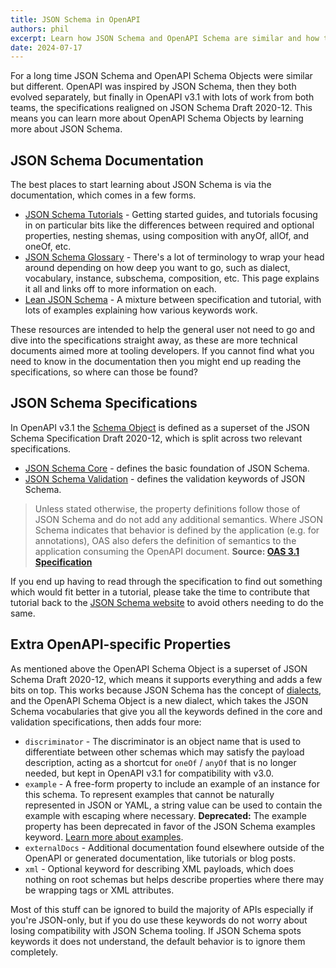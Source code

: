 ```yaml
---
title: JSON Schema in OpenAPI
authors: phil
excerpt: Learn how JSON Schema and OpenAPI Schema are similar and how they are different.
date: 2024-07-17
---
```


For a long time JSON Schema and OpenAPI Schema Objects were similar but different. OpenAPI was inspired by JSON Schema, then they both evolved separately, but finally in OpenAPI v3.1 with lots of work from both teams, the specifications realigned on JSON Schema Draft 2020-12. This means you can learn more about OpenAPI Schema Objects by learning more about JSON Schema.

## JSON Schema Documentation

The best places to start learning about JSON Schema is via the documentation, which comes in a few forms.

- [JSON Schema Tutorials](https://json-schema.org/learn/getting-started-step-by-step) - Getting started guides, and tutorials focusing in on particular bits like the differences between required and optional properties, nesting shemas, using composition with anyOf, allOf, and oneOf, etc. 
- [JSON Schema Glossary](https://json-schema.org/learn/glossary) - There's a lot of terminology to wrap your head around depending on how deep you want to go, such as dialect, vocabulary, instance, subschema, composition, etc. This page explains it all and links off to more information on each.
- [Lean JSON Schema](https://www.learnjsonschema.com/2020-12/) - A mixture between specification and tutorial, with lots of examples explaining how various keywords work.

These resources are intended to help the general user not need to go and dive into the specifications straight away, as these are more technical documents aimed more at tooling developers. If you cannot find what you need to know in the documentation then you might end up reading the specifications, so where can those be found?

## JSON Schema Specifications

In OpenAPI v3.1 the [Schema Object](https://spec.openapis.org/oas/v3.1.0#schema-object) is defined as a superset of the JSON Schema Specification Draft 2020-12, which is split across two relevant specifications.

- [JSON Schema Core](https://json-schema.org/draft/2020-12/json-schema-core) - defines the basic foundation of JSON Schema.
- [JSON Schema Validation](https://json-schema.org/draft/2020-12/json-schema-validation) - defines the validation keywords of JSON Schema.

> Unless stated otherwise, the property definitions follow those of JSON Schema and do not add any additional semantics. Where JSON Schema indicates that behavior is defined by the application (e.g. for annotations), OAS also defers the definition of semantics to the application consuming the OpenAPI document.
> **Source: [OAS 3.1 Specification](https://spec.openapis.org/oas/v3.1.0#schema-object)**

If you end up having to read through the specification to find out something which would fit better in a tutorial, please take the time to contribute that tutorial back to the [JSON Schema website](https://github.com/json-schema-org/website) to avoid others needing to do the same.

## Extra OpenAPI-specific Properties

As mentioned above the OpenAPI Schema Object is a superset of JSON Schema Draft 2020-12, which means it supports everything and adds a few bits on top. This works because JSON Schema has the concept of [dialects](https://tools.ietf.org/html/draft-bhutton-json-schema-00#section-4.3.3), and the OpenAPI Schema Object is a new dialect, which takes the JSON Schema vocabularies that give you all the keywords defined in the core and validation specifications, then adds four more: 

- `discriminator` - The discriminator is an object name that is used to differentiate between other schemas which may satisfy the payload description, acting as a shortcut for `oneOf` / `anyOf` that is no longer needed, but kept in OpenAPI v3.1 for compatibility with v3.0.
- `example` - A free-form property to include an example of an instance for this schema. To represent examples that cannot be naturally represented in JSON or YAML, a string value can be used to contain the example with escaping where necessary. **Deprecated:** The example property has been deprecated in favor of the JSON Schema examples keyword. [Learn more about examples](./examples.md). 
- `externalDocs` - Additional documentation found elsewhere outside of the OpenAPI or generated documentation, like tutorials or blog posts.
- `xml` - Optional keyword for describing XML payloads, which does nothing on root schemas but helps describe properties where there may be wrapping tags or XML attributes.

Most of this stuff can be ignored to build the majority of APIs especially if you're JSON-only, but if you do use these keywords do not worry about losing compatibility with JSON Schema tooling. If JSON Schema spots keywords it does not understand, the default behavior is to ignore them completely.
